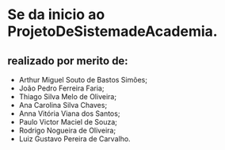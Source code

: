 # Se da inicio ao ProjetoDeSistemadeAcademia. 
## realizado por merito de:
 <ul>
<li>Arthur Miguel Souto de Bastos Simões;
<li>João Pedro Ferreira Faria;
<li>Thiago Silva Melo de Oliveira;
<li>Ana Carolina Silva Chaves;
<li>Anna Vitória Viana dos Santos;
<li>Paulo Victor Maciel de Souza;
<li>Rodrigo Nogueira de Oliveira;
<li>Luiz Gustavo Pereira de Carvalho.
<ul/>
